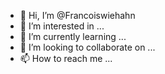 - 👋 Hi, I’m @Francoiswiehahn
- 👀 I’m interested in ...
- 🌱 I’m currently learning ...
- 💞️ I’m looking to collaborate on ...
- 📫 How to reach me ...

<!---
Francoiswiehahn/Francoiswiehahn is a ✨ special ✨ repository because its `README.md` (this file) appears on your GitHub profile.
You can click the Preview link to take a look at your changes.
--->
